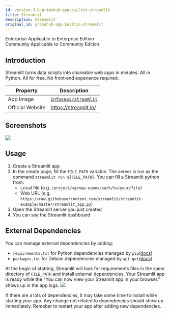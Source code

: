 ```yaml
---
id: version-3.8-primehub-app-builtin-streamlit
title: Streamlit
description: Streamlit
original_id: primehub-app-builtin-streamlit
---
```

<div class="label-sect">
  <div class="ee-only tooltip">Enterprise
    <span class="tooltiptext">Applicable to Enterprise Edition</span>
  </div>
  <div class="ce-only tooltip">Community
    <span class="tooltiptext">Applicable to Community Edition</span>
  </div>
</div>

## Introduction

Streamlit turns data scripts into shareable web apps in minutes. All in Python. All for free. No front‑end experience required.

Property    | Description
------------|------
App Image | [`infuseai/streamlit`](https://hub.docker.com/r/infuseai/streamlit)
Official Website  | https://streamlit.io/

## Screenshots
![](assets/primehub-app-builtin-streamlit.png)

## Usage

1. Create a Streamlit app
1. In the create page, fill the `FILE_PATH` variable. The server is run as the command `streamlit run ${FILE_PATH}`. You can fill a Streamlit python from:
   - Local file (e.g. `/project/<group-name>/path/to/your/file`)
   - Web URL (e.g. `https://raw.githubusercontent.com/streamlit/streamlit-example/master/streamlit_app.py`)
1. Open the Streamlit server you just created
1. You can see the Streamlit dashboard

## External Dependencies
You can manage external dependencies by adding:
- `requirements.txt` for Python dependencies managed by `pip`([docs](https://pip.pypa.io/en/stable/user_guide/#))
- `packages.txt` for Debian dependencies managed by `apt-get`([docs](https://linux.die.net/man/8/apt-get))

At the begin of statring, Streamlit will look for requirements files in the same directory of `FILE_PATH` and install external dependencies. Your Streamlit app is ready while the "You can now view your Streamlit app in your browser." shows up in the app logs.
![](assets/primehub-app-builtin-streamlit-opencv-example.png)

If there are a lots of dependencies, it may take some time to install while starting your app. Any change not related to dependencies should show up immediately. Remeber to restart your app after adding new dependencies.
